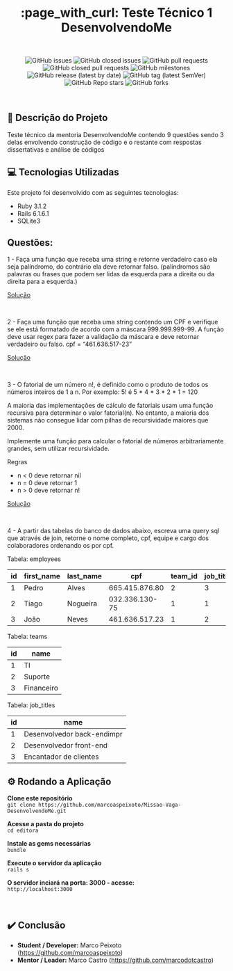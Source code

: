 <h1 align="center">:page_with_curl: Teste Técnico 1 DesenvolvendoMe</h1>

<br>

<div align="center">

![GitHub issues](https://img.shields.io/github/issues-raw/marcoaspeixoto/teste-tecnico-1-desenvolvendo-me?style=for-the-badge)
![GitHub closed issues](https://img.shields.io/github/issues-closed-raw/marcoaspeixoto/teste-tecnico-1-desenvolvendo-me?style=for-the-badge)
![GitHub pull requests](https://img.shields.io/github/issues-pr-raw/marcoaspeixoto/teste-tecnico-1-desenvolvendo-me?style=for-the-badge)
![GitHub closed pull requests](https://img.shields.io/github/issues-pr-closed-raw/marcoaspeixoto/teste-tecnico-1-desenvolvendo-me?style=for-the-badge)
![GitHub milestones](https://img.shields.io/github/milestones/all/marcoaspeixoto/teste-tecnico-1-desenvolvendo-me?style=for-the-badge)
![GitHub release (latest by date)](https://img.shields.io/github/v/release/marcoaspeixoto/teste-tecnico-1-desenvolvendo-me?style=for-the-badge)
![GitHub tag (latest SemVer)](https://img.shields.io/github/v/tag/marcoaspeixoto/teste-tecnico-1-desenvolvendo-me?style=for-the-badge)
![GitHub Repo stars](https://img.shields.io/github/stars/marcoaspeixoto/teste-tecnico-1-desenvolvendo-me?style=for-the-badge)
![GitHub forks](https://img.shields.io/github/forks/marcoaspeixoto/teste-tecnico-1-desenvolvendo-me?style=for-the-badge)

</div>

<br>

## :pencil: Descrição do Projeto

Teste técnico da mentoria DesenvolvendoMe contendo 9 questões sendo 3 delas envolvendo construção de código e o restante com respostas dissertativas e análise de códigos

## :computer: Tecnologias Utilizadas

Este projeto foi desenvolvido com as seguintes tecnologias:

* Ruby 3.1.2
* Rails 6.1.6.1
* SQLite3

## Questões:

1 - Faça uma função que receba uma string e retorne verdadeiro caso ela seja palíndromo, do contrário ela deve retornar falso. (palíndromos são palavras ou frases que podem ser lidas da esquerda para a direita ou da direita para a esquerda.)

[Solução](https://github.com/marcoaspeixoto/teste-tecnico-1-desenvolvendo-me/issues/2)

<br>

2 - Faça uma função que receba uma string contendo um CPF e verifique se ele está formatado de acordo com a máscara 999.999.999-99. A função deve usar regex para fazer a validação da máscara e deve retornar verdadeiro ou falso. cpf = “461.636.517-23”

[Solução](https://github.com/marcoaspeixoto/teste-tecnico-1-desenvolvendo-me/issues/3)

<br>

3 - O fatorial de um número n!, é definido como o produto de todos os números inteiros de 1 a n. Por exemplo: 5! é 5 * 4 * 3 * 2 * 1 = 120

A maioria das implementações de cálculo de fatoriais usam uma função recursiva para determinar o valor fatorial(n). No entanto, a maioria dos sistemas não consegue lidar com pilhas de recursividade maiores que 2000.

Implemente uma função para calcular o fatorial de números arbitrariamente grandes, sem
utilizar recursividade.

Regras
* n < 0 deve retornar nil
* n = 0 deve retornar 1
* n > 0 deve retornar n!

[Solução](https://github.com/marcoaspeixoto/teste-tecnico-1-desenvolvendo-me/issues/3)

<br>

4 - A partir das tabelas do banco de dados abaixo, escreva uma query sql que através de join, retorne o nome completo, cpf, equipe e cargo dos colaboradores ordenando os por cpf.

Tabela: employees

| id | first_name | last_name | cpf | team_id | job_title_id |
|---|---|---|---|---|--------------|
| 1 | Pedro | Alves | 665.415.876.80 | 2 | 3            |
| 2 | Tiago | Nogueira | 032.336.130-75 | 1 | 1            |
| 3 | João | Neves | 461.636.517.23 | 1 | 2            |


Tabela: teams

| id | name |
|---|---|
| 1 | TI |
| 2 | Suporte |
| 3 | Financeiro |

Tabela: job_titles

| id | name |
|---|---|
| 1 | Desenvolvedor back-endimpr |
| 2 | Desenvolvedor front-end |
| 3 | Encantador de clientes |

## :gear: Rodando a Aplicação

**Clone este repositório**  
` git clone https://github.com/marcoaspeixoto/Missao-Vaga-DesenvolvendoMe.git `

**Acesse a pasta do projeto**  
` cd editora `

**Instale as gems necessárias**  
` bundle `

**Execute o servidor da aplicação**  
` rails s `

**O servidor inciará na porta: 3000 - acesse:**    
` http://localhost:3000 `

<br>

## :heavy_check_mark: Conclusão

* **Student / Developer:** Marco Peixoto (https://github.com/marcoaspeixoto)
* **Mentor / Leader:** Marco Castro (https://github.com/marcodotcastro)
